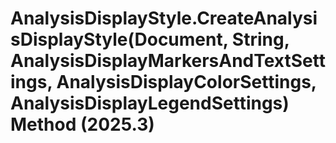 # AnalysisDisplayStyle.CreateAnalysisDisplayStyle(Document, String, AnalysisDisplayMarkersAndTextSettings, AnalysisDisplayColorSettings, AnalysisDisplayLegendSettings) Method (2025.3)

﻿